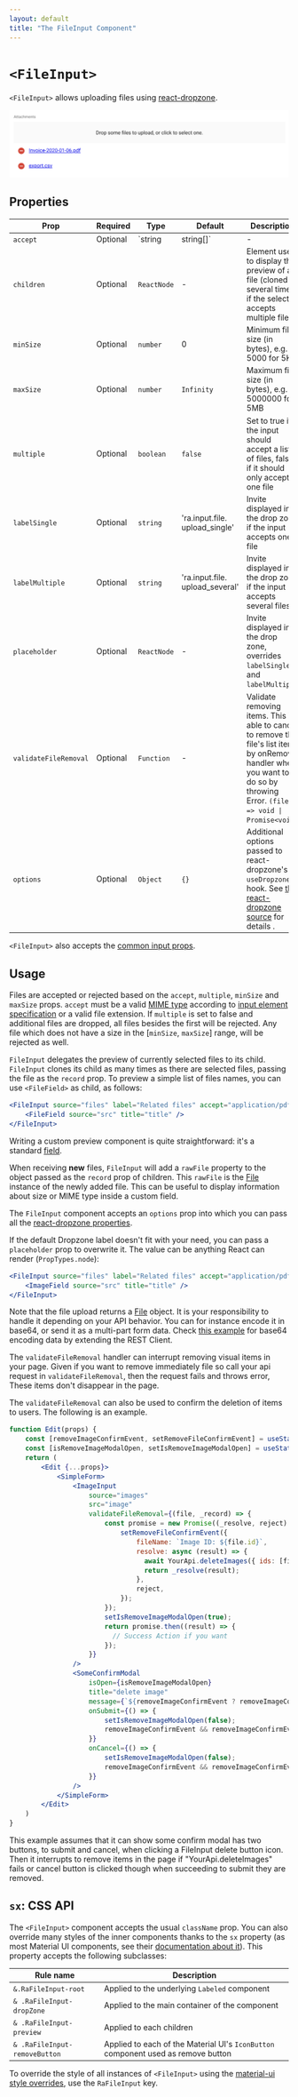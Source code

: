 ```yaml
---
layout: default
title: "The FileInput Component"
---
```


# `<FileInput>`

`<FileInput>` allows uploading files using [react-dropzone](https://github.com/okonet/react-dropzone).

![FileInput](./img/file-input.png)

## Properties

| Prop            | Required | Type                 | Default                         | Description                                                                                                                                                                                                                                                                                                                                            |
| --------------- | -------- | -------------------- | ------------------------------- | -----------------------------------------------------------------------------------------------------------------------------------------------------------------------------------------------------------------------------------------------------------------------------------------------------------------------------------------------------  |
| `accept`        | Optional | `string | string[]`  | -                               | Accepted file type(s), e. g. 'application/json,video/*' or 'application/vnd.openxmlformats-officedocument.spreadsheetml.sheet'. If left empty, all file types are accepted. Equivalent of the `accept` attribute of an `<input type="file">`. See [MDN input docs](https://developer.mozilla.org/en-US/docs/Web/HTML/Element/input/file#accept) for syntax and examples. |
| `children`      | Optional | `ReactNode`          | -                               | Element used to display the preview of a file (cloned several times if the select accepts multiple files).                                                                                                                                                                                                                                             |
| `minSize`       | Optional | `number`             | 0                               | Minimum file size (in bytes), e.g. 5000 for 5KB                                                                                                                                                                                                                                                                                                       |
| `maxSize`       | Optional | `number`             | `Infinity`                      | Maximum file size (in bytes), e.g. 5000000 for 5MB                                                                                                                                                                                                                                                                                                     |
| `multiple`      | Optional | `boolean`            | `false`                         | Set to true if the input should accept a list of files, false if it should only accept one file                                                                                                                                                                                                                                                        |
| `labelSingle`   | Optional | `string`             | 'ra.input.file. upload_single'  | Invite displayed in the drop zone if the input accepts one file                                                                                                                                                                                                                                                                                        |
| `labelMultiple` | Optional | `string`             | 'ra.input.file. upload_several' | Invite displayed in the drop zone if the input accepts several files                                                                                                                                                                                                                                                                                   |
| `placeholder`   | Optional | `ReactNode`          | -                               | Invite displayed in the drop zone, overrides `labelSingle` and `labelMultiple`                                                                                                                                                                                                                                                                         |
| `validateFileRemoval`   | Optional | `Function`          | -                               | Validate removing items. This is able to cancel to remove the file's list item by onRemove handler when you want to do so by throwing Error. `(file) => void \| Promise<void>`                                                                                                                                                                                                                                                                         |
| `options`       | Optional | `Object`             | `{}`                            | Additional options passed to react-dropzone's `useDropzone()` hook. See [the react-dropzone source](https://github.com/react-dropzone/react-dropzone/blob/master/src/index.js)  for details .                                                                                                                                                          |

`<FileInput>` also accepts the [common input props](./Inputs.md#common-input-props).

## Usage

Files are accepted or rejected based on the `accept`, `multiple`, `minSize` and `maxSize` props. `accept` must be a valid [MIME type](https://www.iana.org/assignments/media-types/media-types.xhtml) according to [input element specification](https://www.w3.org/wiki/HTML/Elements/input/file) or a valid file extension. If `multiple` is set to false and additional files are dropped, all files besides the first will be rejected. Any file which does not have a size in the [`minSize`, `maxSize`] range, will be rejected as well.

`FileInput` delegates the preview of currently selected files to its child. `FileInput` clones its child as many times as there are selected files, passing the file as the `record` prop. To preview a simple list of files names, you can use `<FileField>` as child, as follows:

```jsx
<FileInput source="files" label="Related files" accept="application/pdf">
    <FileField source="src" title="title" />
</FileInput>
```

Writing a custom preview component is quite straightforward: it's a standard [field](./Fields.md#writing-your-own-field-component).

When receiving **new** files, `FileInput` will add a `rawFile` property to the object passed as the `record` prop of children. This `rawFile` is the [File](https://developer.mozilla.org/en-US/docs/Web/API/File) instance of the newly added file. This can be useful to display information about size or MIME type inside a custom field.

The `FileInput` component accepts an `options` prop into which you can pass all the [react-dropzone properties](https://react-dropzone.netlify.com/#proptypes).

If the default Dropzone label doesn't fit with your need, you can pass a `placeholder` prop to overwrite it. The value can be anything React can render (`PropTypes.node`):

```jsx
<FileInput source="files" label="Related files" accept="application/pdf" placeholder={<p>Drop your file here</p>}>
    <ImageField source="src" title="title" />
</FileInput>
```

Note that the file upload returns a [File](https://developer.mozilla.org/en/docs/Web/API/File) object. It is your responsibility to handle it depending on your API behavior. You can for instance encode it in base64, or send it as a multi-part form data. Check [this example](./DataProviders.md#handling-file-uploads) for base64 encoding data by extending the REST Client.

The `validateFileRemoval` handler can interrupt removing visual items in your page. Given if you want to remove immediately file so call your api request in `validateFileRemoval`, then the request fails and throws error, These items don't disappear in the page.

The `validateFileRemoval` can also be used to confirm the deletion of items to users. The following is an example.


```jsx
function Edit(props) {
    const [removeImageConfirmEvent, setRemoveFileConfirmEvent] = useState(null);
    const [isRemoveImageModalOpen, setIsRemoveImageModalOpen] = useState(false);
    return (
        <Edit {...props}>
            <SimpleForm>
                <ImageInput
                    source="images"
                    src="image"
                    validateFileRemoval={(file, _record) => {
                        const promise = new Promise((_resolve, reject) => {
                            setRemoveFileConfirmEvent({
                                fileName: `Image ID: ${file.id}`,
                                resolve: async (result) => {
                                  await YourApi.deleteImages({ ids: [file.id] });
                                  return _resolve(result);
                                },
                                reject,
                            });
                        });
                        setIsRemoveImageModalOpen(true);
                        return promise.then((result) => {
                          // Success Action if you want
                        });
                    }}
                />
                <SomeConfirmModal
                    isOpen={isRemoveImageModalOpen}
                    title="delete image"
                    message={`${removeImageConfirmEvent ? removeImageConfirmEvent.fileName: ''} will be deleted`}
                    onSubmit={() => {
                        setIsRemoveImageModalOpen(false);
                        removeImageConfirmEvent && removeImageConfirmEvent.resolve();
                    }}
                    onCancel={() => {
                        setIsRemoveImageModalOpen(false);
                        removeImageConfirmEvent && removeImageConfirmEvent.reject();
                    }}
                />
            </SimpleForm>
        </Edit>
    )
}
```

This example assumes that it can show some confirm modal has two buttons, to submit and cancel, when clicking a FileInput delete button icon. Then it interrupts to remove items in the page if "YourApi.deleteImages" fails or cancel button is clicked though when succeeding to submit they are removed.


## `sx`: CSS API

The `<FileInput>` component accepts the usual `className` prop. You can also override many styles of the inner components thanks to the `sx` property (as most Material UI components, see their [documentation about it](https://mui.com/customization/how-to-customize/#overriding-nested-component-styles)). This property accepts the following subclasses:

| Rule name                     | Description                                                                       |
|-------------------------------|-----------------------------------------------------------------------------------|
| `&.RaFileInput-root`          | Applied to the underlying `Labeled` component                                     |
| `& .RaFileInput-dropZone`     | Applied to the main container of the component                                    |
| `& .RaFileInput-preview`      | Applied to each children                                                          |
| `& .RaFileInput-removeButton` | Applied to each of the Material UI's `IconButton` component used as remove button |

To override the style of all instances of `<FileInput>` using the [material-ui style overrides](https://mui.com/customization/globals/#css), use the `RaFileInput` key.
